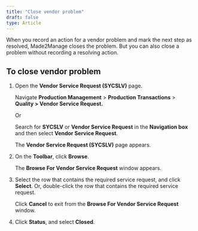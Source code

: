 ```yaml
---
title: "Close vendor problem"
draft: false
type: Article
---
```


When you record an action for a vendor problem and mark the next step as resolved, Made2Manage closes the problem. But you can also close a problem without recording a resolving action.

## To close vendor problem

1. Open the **Vendor Service Request (SYCSLV)** page.

    Navigate **Production Management** > **Production Transactions** > **Quality > Vendor Service Request.**

    Or

    Search for **SYCSLV** or **Vendor Service Request** in the **Navigation box** and then select **Vendor Service Request**.

    The **Vendor Service Request (SYCSLV)** page appears.

2. On the **Toolbar**, click **Browse**.

    The **Browse For Vendor Service Request** window appears.

3. Select the row that contains the required service request, and click **Select**. Or, double-click the row that contains the required service request.

    Click **Cancel** to exit from the **Browse For Vendor Service Request** window.

4. Click **Status**, and select **Closed**.

​
